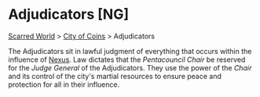 # Adjudicators [NG]
[Scarred World](./scarred-world.md) > [City of Coins](./city-of-coins.md) > Adjudicators

The Adjudicators sit in lawful judgment of everything that occurs within the influence of [Nexus](./city-of-coins.md). Law dictates that the *Pentacouncil Chair* be reserved for the *Judge General* of the Adjudicators. They use the power of the *Chair* and its control of the city's martial resources to ensure peace and protection for all in their influence.